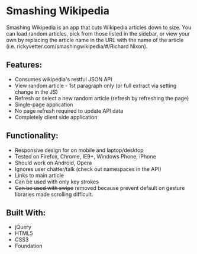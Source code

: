Smashing Wikipedia
=================

Smashing Wikipedia is an app that cuts Wikipedia articles down to size. You can load random articles, pick from those listed in the sidebar, or view your own by replacing the article name in the URL with the name of the article (i.e. rickyvetter.com/smashingwikipedia/#/Richard Nixon).

Features:
---------
* Consumes wikipedia's restful JSON API
* View random article - 1st paragraph only (or full extract via setting change in the JS)
* Refresh or select a new random article (refresh by refreshing the page)
* Single-page application
* No page refresh required to update API data
* Completely client side application

Functionality:
--------------
* Responsive design for on mobile and laptop/desktop
* Tested on Firefox, Chrome, IE9+, Windows Phone, iPhone
* Should work on Android, Opera
* Ignores user chatter/talk (check out namespaces in the API)
* Links to main article
* Can be used with only key strokes
* ~~Can be used with swipe~~ removed because prevent default on gesture libraries made scrolling difficult.


Built With:
-----------
* jQuery
* HTML5
* CSS3
* Foundation
